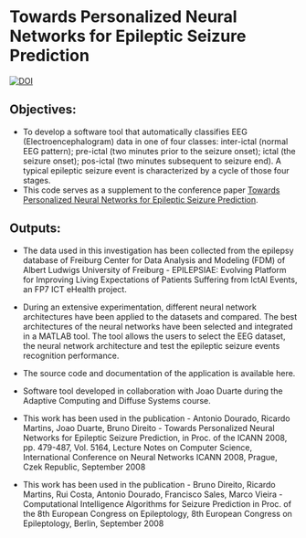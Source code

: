 # Towards Personalized Neural Networks for Epileptic Seizure Prediction
[![DOI](https://zenodo.org/badge/DOI/10.5281/zenodo.4570620.svg)](https://doi.org/10.5281/zenodo.4570620)


## Objectives:

- To develop a software tool that automatically classifies EEG (Electroencephalogram) data in one of four classes: inter-ictal (normal EEG pattern); pre-ictal (two minutes prior to the seizure onset); ictal (the seizure onset); pos-ictal (two minutes subsequent to seizure end). A typical epileptic seizure event is characterized by a cycle of those four stages.
- This code serves as a supplement to the conference paper [Towards Personalized Neural Networks for Epileptic Seizure Prediction](https://doi.org/10.1007/978-3-540-87559-8_50).


## Outputs:

- The data used in this investigation has been collected from the epilepsy database of Freiburg Center for Data Analysis and Modeling (FDM) of Albert Ludwigs University of Freiburg - EPILEPSIAE: Evolving Platform for Improving Living Expectations of Patients Suffering from IctAl Events, an FP7 ICT eHealth project.

- During an extensive experimentation, different neural network architectures have been applied to the datasets and compared. The best architectures of the neural networks have been selected and integrated in a MATLAB tool. The tool allows the users to select the EEG dataset, the neural network architecture and test the epileptic seizure events recognition performance.

- The source code and documentation of the application is available here.

- Software tool developed in collaboration with Joao Duarte during the Adaptive Computing and Diffuse Systems course.

- This work has been used in the publication - Antonio Dourado, Ricardo Martins, Joao Duarte, Bruno Direito - Towards Personalized Neural Networks for Epileptic Seizure Prediction, in Proc. of the ICANN 2008, pp. 479-487, Vol. 5164, Lecture Notes on Computer Science, International Conference on Neural Networks ICANN 2008, Prague, Czek Republic, September 2008

- This work has been used in the publication - Bruno Direito, Ricardo Martins, Rui Costa, Antonio Dourado, Francisco Sales, Marco Vieira - Computational Intelligence Algorithms for Seizure Prediction in Proc. of the 8th European Congress on Epileptology, 8th European Congress on Epileptology, Berlin, September 2008
